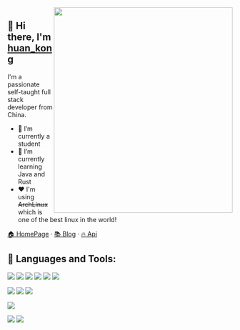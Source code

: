 <img src="https://github.com/huankong233/huankong233/assets/49610758/42c96067-f4b2-47da-afe8-c5b1ec944021" align="right" style="height:460px;width:400px;" />

## 👋 Hi there, I'm [huan_kong](https://blog.huankong.top) 

I'm a passionate self-taught full stack developer from China.
- 🔭 I’m currently a student
- 🌱 I’m currently learning Java and Rust
- ❤  I'm using ~~ArchLinux~~ which is one of the best linux in the world! 

[🏠 HomePage](https://huankong.top) · [📚 Blog](https://blog.huankong.top) · [🔥 Api](https://api.huankong.top)

## 🔨 Languages and Tools:

![](https://img.shields.io/badge/JavaScript-★★★★-F7DF1E?logo=JavaScript&style=flat-square)
![](https://img.shields.io/badge/NodeJS-★★★★-339933?logo=Node.js&style=flat-square)
![](https://img.shields.io/badge/PHP-★★★★-777bb4?logo=PHP&style=flat-square)
![](https://img.shields.io/badge/laravel-★★★★-FF2D20?logo=laravel&style=flat-square)
![](https://img.shields.io/badge/Vue-★★★★-47A248?logo=Vue.js&style=flat-square)
![](https://img.shields.io/badge/TypeScript-★★★★-3178C6?logo=TypeScript&style=flat-square)

![](https://img.shields.io/badge/ArchLinux-★★★-1793D1?logo=ArchLinux&style=flat-square)
![](https://img.shields.io/badge/MySQL-★★★-4479A1?logo=MySQL&style=flat-square)
![](https://img.shields.io/badge/Git-★★★-F05032?logo=Git&style=flat-square)

![](https://img.shields.io/badge/Python-★★-3178C6?logo=Python&style=flat-square)

![](https://img.shields.io/badge/Rust-★-000000?logo=Rust&style=flat-square)
![](https://img.shields.io/badge/C-★-A8B9CC?logo=C&style=flat-square)
